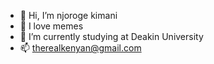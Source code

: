 - 👋 Hi, I’m njoroge kimani
- 👀 I love memes
- 🌱 I’m currently studying at Deakin University
- 📫 therealkenyan@gmail.com

<!---
Njoroge2001/Njoroge2001 is a ✨ special ✨ repository because its `README.md` (this file) appears on your GitHub profile.
You can click the Preview link to take a look at your changes.
--->
